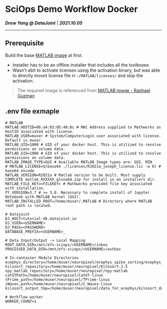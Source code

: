 # SciOps Demo Workflow Docker

***Drew Yang @ DataJoint*** | ***2021.10.05***

---

## Prerequisite
Build the base [MATLAB image](https://github.com/Yambottle/matlab) at first.
- Installer has to be an offline installer that includes all the toolboxes
- Wasn't ablt to activate licenses using the activation binary, but was able to directly mount license file in `~/MATLAB/licenses/` and skip the activation.

> The required image is referenced from [MATLAB image - Raphael Guzman](https://github.com/guzman-raphael/matlab)

## .env file exmaple
```
# MATLAB
MATLAB_HOSTID=06:a4:03:05:48:0c # MAC Address supplied to Mathworks as HostID associated with license.
MATLAB_USER=muser # System/ComputerLogin user associated with license. Default is muser.
MATLAB_UID=1000 # UID of your docker host. This is utilized to resolve permissions on volume data.
MATLAB_GID=1000 # GID of your docker host. This is utilized to resolve permissions on volume data.
MATLAB_IMAGE_TYPE=GUI # Available MATLAB Image types are: GUI, MIN
# MATLAB_LICENSE=$(base64 ./licenses/R2021a_joseph_license.lic -w 0) # base64 encode
MATLAB_VERSION=R2021a # Matlab version to be built. Must supply COMPLETE matlab_RXXXXX_glnxa64.zip for install in an installers dir.
MATLAB_FILE_KEY=<FILEKEY> # Mathworks provided file key associated with installation.
PY_VERSION=3.7 # >= 3.0. Necessary to complete install of Jupyter Notebook with MATLAB kernel (GUI).
MATLAB_INSTALLED_ROOT=/home/muser/.MATLAB # Directory where MATLAB root path is located.

# Datajoint
DJ_HOST=tutorial-db.datajoint.io
DJ_USER=<USERNAME>
DJ_PASS=<PASSWORD>
DATABASE_PREFIX=<USERNAME>_

# Data Input/Output -> Local Mapping
ROOT_DATA_DIR=/mnt/efs-sciops/<USERNAME>/inbox
PROCESSED_DATA_DIR=/mnt/efs-sciops/<USERNAME>/outbox

# In-container Module Directories
ecephys_directory=/home/muser/neuropixel/ecephys_spike_sorting/ecephys_spike_sorting
kilosort_repository=/home/muser/neuropixel/Kilosort-2.5
npy_matlab_repository=/home/muser/neuropixel/npy-matlab
catGTPath=/home/muser/neuropixel/CatGT-linux
tPrime_path=/home/muser/neuropixel/TPrime-linux
cWaves_path=/home/muser/neuropixel/C_Waves-linux
kilosort_output_tmp=/home/muser/neuropixel/data_for_ecephys/kilosort_datatemp

# Workflow worker
WORKER_COUNT=1
```
